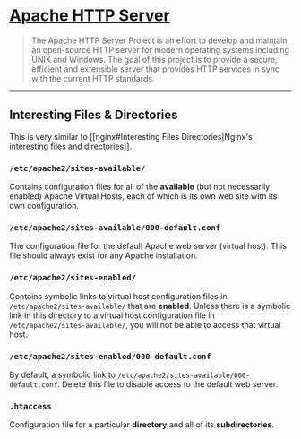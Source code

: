 # [Apache HTTP Server](https://httpd.apache.org/)

> The Apache HTTP Server Project is an effort to develop and maintain an open-source HTTP server for modern operating systems including UNIX and Windows. The goal of this project is to provide a secure, efficient and extensible server that provides HTTP services in sync with the current HTTP standards.

---

## Interesting Files & Directories

This is very similar to [[nginx#Interesting Files Directories|Nginx's interesting files and directories]].

### `/etc/apache2/sites-available/`

Contains configuration files for all of the **available** (but not necessarily enabled) Apache Virtual Hosts, each of which is its own web site with its own configuration.

### `/etc/apache2/sites-available/000-default.conf`

The configuration file for the default Apache web server (virtual host). This file should always exist for any Apache installation.

### `/etc/apache2/sites-enabled/`

Contains symbolic links to virtual host configuration files in `/etc/apache2/sites-available/` that are **enabled**. Unless there is a symbolic link in this directory to a virtual host configuration file in `/etc/apache2/sites-available/`, you will not be able to access that virtual host.

### `/etc/apache2/sites-enabled/000-default.conf`

By default, a symbolic link to `/etc/apache2/sites-available/000-default.conf`. Delete this file to disable access to the default web server.

### `.htaccess`

Configuration file for a particular **directory** and all of its **subdirectories**.
